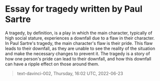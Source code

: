 # Essay for tragedy written by Paul Sartre



A tragedy, by definition, is a play in which the main character, typically of high social stature, experiences a downfall due to a flaw in their character. In Paul Sartre's tragedy, the main character's flaw is their pride. This flaw leads to their downfall, as they are unable to see the reality of the situation and make the necessary changes to prevent it. The tragedy is a story of how one person's pride can lead to their downfall, and how this downfall can have a ripple effect on those around them.

> text-davinci-002, Thursday, 16:02 UTC, 2022-06-23
